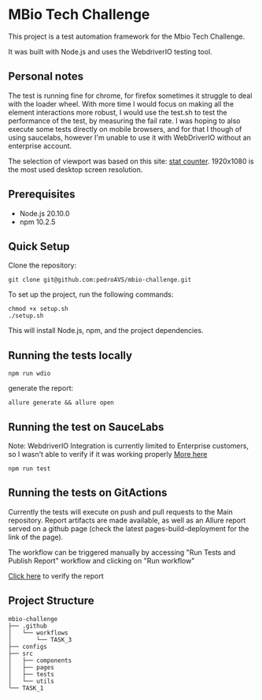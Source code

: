 # MBio Tech Challenge

This project is a test automation framework for the Mbio Tech Challenge. 

It was built with Node.js and uses the WebdriverIO testing tool.

## Personal notes

The test is running fine for chrome, for firefox sometimes it struggle to deal with the loader wheel. 
With more time I would focus on making all the element interactions more robust, I would use the test.sh to test the performance of the test, by measuring the fail rate.
I was hoping to also execute some tests directly on mobile browsers, and for that I though of using saucelabs, however I'm unable to use it with WebDriverIO without an enterprise account.

The selection of viewport was based on this site: [stat counter](https://gs.statcounter.com/screen-resolution-stats/desktop/worldwide). 1920x1080 is the most used desktop screen resolution. 

## Prerequisites

- Node.js 20.10.0
- npm 10.2.5

## Quick Setup

Clone the repository:

```
git clone git@github.com:pedroAVS/mbio-challenge.git
```

To set up the project, run the following commands:

```shell
chmod +x setup.sh
./setup.sh
```
This will install Node.js, npm, and the project dependencies.

## Running the tests locally

```
npm run wdio
```
generate the report:
```
allure generate && allure open
```
## Running the test on SauceLabs
Note: WebdriverIO Integration is currently limited to Enterprise customers, so I wasn't able to verify if it was working properly
[More here](https://docs.saucelabs.com/visual-testing/integrations/webdriverio/)
```
npm run test
```
## Running the tests on GitActions

Currently the tests will execute on push and pull requests to the Main repository. Report artifacts are made available, as well as an Allure report served on a github page (check the latest pages-build-deployment for the link of the page).

The workflow can be triggered manually by accessing "Run Tests and Publish Report" workflow and clicking on "Run workflow"

[Click here](https://pedroavs.github.io/mbio-challenge) to verify the report

## Project Structure
```
mbio-challenge
├── .github
│   └── workflows
│       └── TASK_3    
├── configs
├── src
│   ├── components
│   ├── pages
│   ├── tests
│   └── utils
└── TASK_1
```
